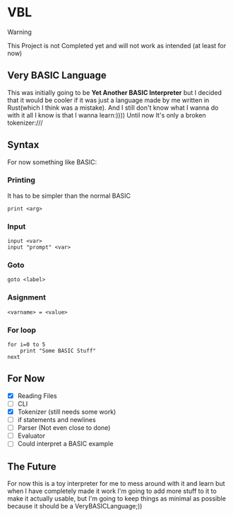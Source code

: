 # VBL
> [!WARNING]
> This Project is not Completed yet and will not work as intended (at least for now)
## Very BASIC Language
This was initially going to be **Yet Another BASIC Interpreter** but I decided that it would be cooler if it was just a language made by me written in Rust(which I think was a mistake). And I still don't know what I wanna do with it all I know is that I wanna learn:))))
Until now It's only a broken tokenizer:///
## Syntax
For now something like BASIC:
### Printing
It has to be simpler than the normal BASIC
```basic
print <arg>
```
### Input
```basic
input <var>
input "prompt" <var>
```
### Goto
```basic
goto <label>
```
### Asignment
```basic
<varname> = <value>
```
### For loop
```basic
for i=0 to 5
	print "Some BASIC Stuff"
next
```
## For Now
- [x] Reading Files
- [ ] CLI
- [x] Tokenizer
(still needs some work)
- [ ] if statements and newlines
- [ ] Parser (Not even close to done)
- [ ] Evaluator
- [ ] Could interpret a BASIC example
## The Future
For now this is a toy interpreter for me to mess around with it and learn but when I have completely made it work I'm going to add more stuff to it to make it actually usable, but I'm going to keep things as minimal as possible because it should be a VeryBASICLanguage;))
